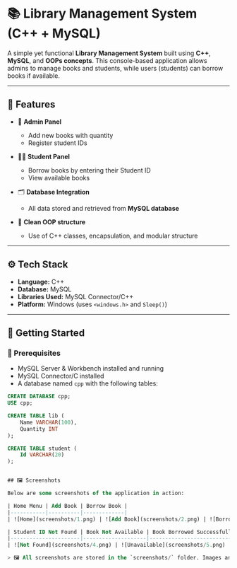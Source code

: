 # 📚 Library Management System (C++ + MySQL)

A simple yet functional **Library Management System** built using **C++**, **MySQL**, and **OOPs concepts**. This console-based application allows admins to manage books and students, while users (students) can borrow books if available.

---

## 🔧 Features

- 📖 **Admin Panel**
  - Add new books with quantity
  - Register student IDs
  
- 👨‍🎓 **Student Panel**
  - Borrow books by entering their Student ID
  - View available books

- 🗂 **Database Integration**
  - All data stored and retrieved from **MySQL database**

- 🎯 **Clean OOP structure**
  - Use of C++ classes, encapsulation, and modular structure

---

## ⚙️ Tech Stack

- **Language:** C++
- **Database:** MySQL
- **Libraries Used:** MySQL Connector/C++
- **Platform:** Windows (uses `<windows.h>` and `Sleep()`)

---

## 🚀 Getting Started

### 📌 Prerequisites

- MySQL Server & Workbench installed and running
- MySQL Connector/C installed
- A database named `cpp` with the following tables:

```sql
CREATE DATABASE cpp;
USE cpp;

CREATE TABLE lib (
    Name VARCHAR(100),
    Quantity INT
);

CREATE TABLE student (
    Id VARCHAR(20)
);


## 🖼 Screenshots

Below are some screenshots of the application in action:

| Home Menu | Add Book | Borrow Book |
|-----------|----------|-------------|
| ![Home](screenshots/1.png) | ![Add Book](screenshots/2.png) | ![Borrow Book](screenshots/3.png) |

| Student ID Not Found | Book Not Available | Book Borrowed Successfully |
|----------------------|--------------------|-----------------------------|
| ![Not Found](screenshots/4.png) | ![Unavailable](screenshots/5.png) | ![Success](screenshots/6.png) |

> 🖼 All screenshots are stored in the `screenshots/` folder. Images are named as `1.png`, `2.png`, ..., `6.png` and so on.
